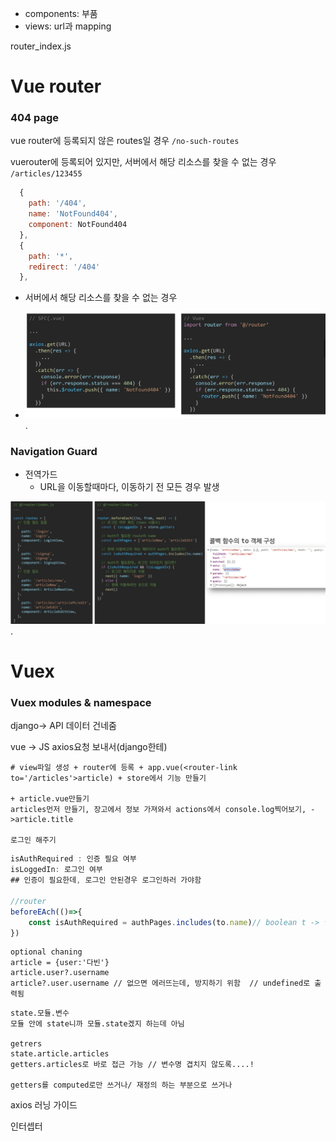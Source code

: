 - components: 부품
- views: url과 mapping



router_index.js

# Vue router

### 404 page

vue router에 등록되지 않은 routes일 경우 `/no-such-routes`

vuerouter에 등록되어 있지만, 서버에서 해당 리소스를 찾을 수 없는 경우 `/articles/123455`

```js
  {
    path: '/404',
    name: 'NotFound404',
    component: NotFound404
  },
  {
    path: '*',
    redirect: '/404'
  },
```

- 서버에서 해당 리소스를 찾을 수 없는 경우

- ![image-20220518095155919](images/image-20220518095155919.png).

  

### Navigation Guard

- 전역가드
  - URL을 이동할때마다, 이동하기 전 모든 경우 발생

![image-20220518101941723](images/image-20220518101941723.png).

# Vuex

### Vuex modules & namespace





django-> API       데이터 건네줌

vue -> JS     axios요청 보내서(django한테)

```
# view파일 생성 + router에 등록 + app.vue(<router-link to='/articles'>article) + store에서 기능 만들기

+ article.vue만들기
articles먼저 만들기, 장고에서 정보 가져와서 actions에서 console.log찍어보기, ->article.title

로그인 해주기

```



```js
isAuthRequired : 인증 필요 여부
isLoggedIn: 로그인 여부
## 인증이 필요한데, 로그인 안된경우 로그인하러 가야함

//router
beforeEAch(()=>{
	const isAuthRequired = authPages.includes(to.name)// boolean t -> 인증 need
})
```



```
optional chaning 
article = {user:'다빈'}
article.user?.username
article?.user.username // 없으면 에러뜨는데, 방지하기 위함  // undefined로 출력됨
```





```
state.모듈.변수
모듈 안에 state니까 모듈.state겠지 하는데 아님

getrers
state.article.articles
getters.articles로 바로 접근 가능 // 변수명 겹치지 않도록....!

getters를 computed로만 쓰거나/ 재정의 하는 부분으로 쓰거나
```





axios 러닝 가이드



인터셉터



